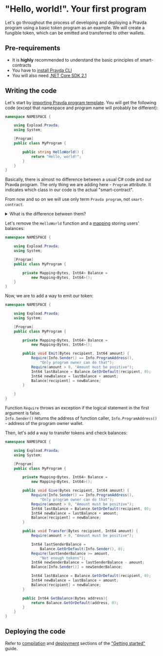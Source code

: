 # "Hello, world!". Your first program

Let's go throughout the process of developing and deploying a Pravda 
program using a basic token program as an example. We will create 
a fungible token, which can be emitted and transferred to other wallets.

## Pre-requirements

- It is **highly** recommended to understand the basic principles of smart-contracts
- You have to [install Pravda CLI](https://developers.expload.com/documentation/pravda/#installation)
- You will also need [.NET Core SDK 2.1](https://dotnet.microsoft.com/download/dotnet-core/2.1)

## Writing the code

Let's start by [importing Pravda program template](https://developers.expload.com/documentation/pravda/#importing-project-template). 
You will get the following code (except that namespace and program 
name will probably be different):  
  
```C#
namespace NAMESPACE {

    using Expload.Pravda;
    using System;

    [Program]
    public class MyProgram {

        public string HelloWorld() {
            return "Hello, world!";
        }
    }
}
```
  
Basically, there is almost no difference between a usual C# code and our 
Pravda program. The only thing we are adding here - `Program` attribute. 
It indicates which class in our code is the actual "smart-contract".  
  
From now and so on we will use only term `Pravda program`, not `smart-contract`.
  
<details>
<summary>What is the difference between them?</summary>

> A `Pravda program` can be updated (you can change its code without changing 
> program's address) and sealed (you can "seal" program's code, making it 
> impossible to update), which contradicts the usual definition of 
> what a `smart-contract` is. So, technically, it is inaccurate to call
> Pravda programs smart-contracts, as they have different functionality.

</details>

Let's remove the `HelloWorld` function and a [mapping](https://en.wikipedia.org/wiki/Associative_array) storing users' 
balances:
  
```C#
namespace NAMESPACE {

    using Expload.Pravda;
    using System;

    [Program]
    public class MyProgram {

        private Mapping<Bytes, Int64> Balance =
            new Mapping<Bytes, Int64>();
    }
}
```
  
Now, we are to add a way to emit our token:  
  
```C#
namespace NAMESPACE {

    using Expload.Pravda;
    using System;

    [Program]
    public class MyProgram {

        private Mapping<Bytes, Int64> Balance =
            new Mapping<Bytes, Int64>();

        public void Emit(Bytes recipient, Int64 amount) {
            Require(Info.Sender() == Info.ProgramAddress(), 
                "Only program owner can do that");
            Require(amount > 0, "Amount must be positive");
            Int64 lastBalance = Balance.GetOrDefault(recipient, 0);
            Int64 newBalance = lastBalance + amount;
            Balance[recipient] = newBalance;
        }

    }
}
```
  
Function `Require` throws an exception if the logical statement in the 
first argument is false.  
`Info.Sender()` returns the address of function 
caller, `Info.ProgramAddress()` - address of the program owner wallet.
  
Then, let's add a way to transfer tokens and check balances:  
  
```C#
namespace NAMESPACE {

    using Expload.Pravda;
    using System;

    [Program]
    public class MyProgram {

        private Mapping<Bytes, Int64> Balance =
            new Mapping<Bytes, Int64>();

        public void Give(Bytes recipient, Int64 amount) {
            Require(Info.Sender() == Info.ProgramAddress(), 
                "Only program owner can do that");
            Require(amount > 0, "Amount must be positive");
            Int64 lastBalance = Balance.GetOrDefault(recipient, 0);
            Int64 newBalance = lastBalance + amount;
            Balance[recipient] = newBalance;
        }

        public void Transfer(Bytes recipient, Int64 amount) {
            Require(amount > 0, "Amount must be positive");

            Int64 lastSenderBalance = 
                Balance.GetOrDefault(Info.Sender(), 0);
            Require(lastSenderBalance >= amount, 
                "Not enough tokens");
            Int64 newSenderBalance = lastSenderBalance - amount;
            Balance[Info.Sender()] = newSenderBalance;

            Int64 lastBalance = Balance.GetOrDefault(recipient, 0);
            Int64 newBalance = lastBalance + amount;
            Balance[recipient] = newBalance;
        }

        public Int64 GetBalance(Bytes address){
            return Balance.GetOrDefault(address, 0);
        }
    }
}
```

## Deploying the code
Refer to [compilation](https://developers.expload.com/documentation/pravda/#compiling-the-program) 
and [deployment](https://developers.expload.com/documentation/pravda/#deploying-to-testnet) 
sections of the ["Getting started"](https://developers.expload.com/documentation/pravda/) guide.